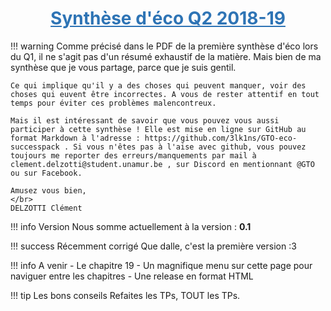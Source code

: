 <style>
    /**
        *{
            color : black;
            font-family : Arial;
        }
        
        body
        {
            background-color : white;
        }
        **/
        
        /** Title style **/
    
        h1
        {
            text-align : center;
        }
    
    
        h1, h2, h3
        {
            color : #2e74b5;
            text-decoration : underline;
        }
    
        h4, h5, h6
        {
            color : #3f6d94;
            text-decoration : bold;
        }
    
        /** Table formating **/
        
        table{
          margin-top : 1%;
          margin-bottom: 1%;
          border : 2px solid black;
        }

        .table_red{
            border : 3px solid red;
        }
    
        .table_show{
            width: 90%;
            border: 2px solid black;
            padding : 5%;
            border-radius: 10px 10px 10px;
        }
    
        .table_show tr td
        {
            width: 40%;
            height : auto;
        }
    
        /** Block effects **/
    
        .center_block
        {
            display: block;
            margin-left: auto;
            margin-right: auto;
            width: 60%;
        }
    
        .red_block
        {
            background-color : red;
        }
    
        .blue_block
        {
            background-color : blue;
        }
    
        .green_block
        {
            background-color : green;
        }
    
        .salmon_block
        {
            background-color : salmon;
        }
    
    
        /** line effect **/
    
        .center_line
        {
            text-align: center;
        }
    
        .red_line
        {
            color : red;
        }
    
        .blue_line
        {
            color : blue;
        }
    
        .green_line
        {
            color : green;
        }
    
        .salmon_line
        {
            color : salmon;
        }
    
        .bold
        {
          font-weight : bold;
        }
    
        .underline
        {
          text-decoration : underline;
        }
    
        /** Global list effects **/
    
        ul, li
        {
          margin-left : 2%;
        }
    
        /** ul list decoration **/
    
        ul
        {
          list-style-type: disc;
        }
    
        ul li ul
        {
          list-style-type: circle;
        }
    
        ul li ul li ul
        {
          list-style-type: square;
        }
    
        ul li ul li ul li ul
        {
          list-style-type: lower-latin;
        }
    
        ul li ul li ul li ul li ul
        {
          list-style-type: decimal;
        }
    
        /** ol list decoration **/
    
        ol
        {
          list-style-type: decimal;
        }
    
        ol li ol
        {
          list-style-type: upper-alpha;
        }
    
        ol li ol li ol
        {
          list-style-type: lower-alpha;
        }
    
        ol li ol li ol li ol
        {
          list-style-type: upper-roman;
        }
    
        ol li ol li ol li ol li ol
        {
          list-style-type: lower-roman;
        }
</style>

# Synthèse d'éco Q2 2018-19

!!! warning
    Comme précisé dans le PDF de la première synthèse d'éco lors du Q1, il ne s'agit pas d'un résumé exhaustif de la matière. Mais bien de ma synthèse que je vous partage, parce que je suis gentil.

    Ce qui implique qu'il y a des choses qui peuvent manquer, voir des choses qui euvent être incorrectes. A vous de rester attentif en tout temps pour éviter ces problèmes malencontreux.

    Mais il est intéressant de savoir que vous pouvez vous aussi participer à cette synthèse ! Elle est mise en ligne sur GitHub au format Markdown à l'adresse : https://github.com/3lk1ns/GTO-eco-successpack . Si vous n'êtes pas à l'aise avec github, vous pouvez toujours me reporter des erreurs/manquements par mail à clement.delzotti@student.unamur.be , sur Discord en mentionnant @GTO ou sur Facebook.

    Amusez vous bien,
    </br>
    DELZOTTI Clément

!!! info Version
    Nous somme actuellement à la version : **0.1**

!!! success Récemment corrigé
    Que dalle, c'est la première version :3

!!! info A venir
    - Le chapitre 19
    - Un magnifique menu sur cette page pour naviguer entre les chapitres
    - Une release en format HTML

!!! tip Les bons conseils
    Refaites les TPs, TOUT les TPs.